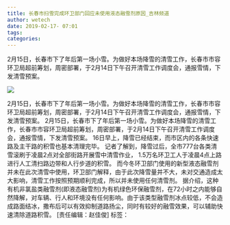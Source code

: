 ```yaml
---
title: 长春市扫雪完成环卫部门回应未使用液态融雪剂原因_吉林频道
author: wetech
date: 2019-02-17- 07:01
tags: 
categories: 
---
```

2月15日，长春市下了年后第一场小雪。为做好本场降雪的清雪工作，长春市市容环卫局超前筹划，周密部署，于2月14日下午召开清雪工作调度会，通报雪情，下发清雪预案。
<!-- more -->
                
<img align="center" border="0" src="http://p2.ifengimg.com/a/2016/0810/204c433878d5cf9size1_w16_h16.png" />
                
            
2月15日，长春市下了年后第一场小雪。为做好本场降雪的清雪工作，长春市市容环卫局超前筹划，周密部署，于2月14日下午召开清雪工作调度会，通报雪情，下发清雪预案。
2月15日，长春市下了年后第一场小雪。为做好本场降雪的清雪工作，长春市市容环卫局超前筹划，周密部署，于2月14日下午召开清雪工作调度会，通报雪情，下发清雪预案。
16日早上，降雪已经结束，而市区内的各条快速路及主干路的积雪也基本清理完毕。
记者了解到，降雪过后，全市777台各类清雪滚刷于凌晨2点对全部街路开展雪中清雪作业， 1.5万名环卫工人于凌晨4点上路进行人工清扫路边带和人行步道的积雪。
而今冬环卫部门使用的新型液态融雪剂并未在此次清雪中使用，环卫部门解释，由于此次降雪量并不大，未对交通造成太大影响，清雪工作按照预期顺利完成，所以并未使用任何清雪剂。
据介绍，这种有机非氯盐类融雪剂(即液态融雪剂)为有机绿色环保融雪剂，在72小时之内能够自然降解，对车辆、行人和环境没有任何影响。由于该类型融雪剂冰点较低，不会造成路面结冰，撒布后可以有效抑制道路扬尘，同时有较好的融雪效果，可以辅助快速清除道路积雪。
[责任编辑：赵佳俊]
标签：
 
 
             

